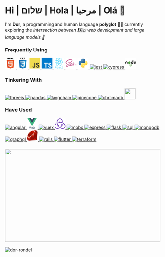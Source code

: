 # Hi | שלום | Hola | مرحبا | Olá 👋

I'm **Dor**, a programming and human language **polyglot** 👨‍💻 currently exploring the *intersection between 3️⃣🇩 web development and large language models 🤖*

<h3 align="left">Frequently Using</h3>  
<a href="https://www.w3.org/html/" target="_blank" rel="noreferrer"> <img src="https://raw.githubusercontent.com/devicons/devicon/master/icons/html5/html5-original-wordmark.svg" alt="html5" width="35" height="35"/> </a>
<a href="https://www.w3schools.com/css/" target="_blank" rel="noreferrer"> <img src="https://raw.githubusercontent.com/devicons/devicon/master/icons/css3/css3-original-wordmark.svg" alt="css3" width="35" height="35"/> 
 <a href="https://developer.mozilla.org/en-US/docs/Web/JavaScript" target="_blank" rel="noreferrer"> <img src="https://raw.githubusercontent.com/devicons/devicon/master/icons/javascript/javascript-original.svg" alt="javascript" width="35" height="35"/> </a> 
 <a href="https://www.typescriptlang.org/" target="_blank" rel="noreferrer"> <img src="https://raw.githubusercontent.com/devicons/devicon/master/icons/typescript/typescript-original.svg" alt="typescript" width="35" height="35"/> </a>
  <a href="https://reactjs.org/" target="_blank" rel="noreferrer"> <img src="https://raw.githubusercontent.com/devicons/devicon/master/icons/react/react-original-wordmark.svg" alt="react" width="35" height="35"/> </a>
<a href="https://sass-lang.com" target="_blank" rel="noreferrer"> <img src="https://raw.githubusercontent.com/devicons/devicon/master/icons/sass/sass-original.svg" alt="sass" width="35" height="35"/> </a> 
 <a href="https://www.python.org" target="_blank" rel="noreferrer"> <img src="https://raw.githubusercontent.com/devicons/devicon/master/icons/python/python-original.svg" alt="python" width="35" height="35"/> </a> 
 <a href="https://jestjs.io" target="_blank" rel="noreferrer"> <img src="https://www.vectorlogo.zone/logos/jestjsio/jestjsio-icon.svg" alt="jest" width="35" height="35"/> </a> 
<a href="https://www.cypress.io" target="_blank" rel="noreferrer"> <img src="https://static-00.iconduck.com/assets.00/cypress-icon-2048x2045-rgul477b.png" alt="cypress" width="35" height="35"/> </a> 
 <a href="https://nodejs.org" target="_blank" rel="noreferrer"> <img src="https://raw.githubusercontent.com/devicons/devicon/master/icons/nodejs/nodejs-original-wordmark.svg" alt="nodejs" width="35" height="35"/> </a> 

<h3 align="left">Tinkering With</h3>  
<a href="https://threejs.org/" target="_blank" rel="noreferrer"> <img src="https://canada1.discourse-cdn.com/flex035/uploads/threejs/optimized/2X/e/e4f86d2200d2d35c30f7b1494e96b9595ebc2751_2_1016x1024.png" alt="threejs" width="35" height="35"/> </a> 
<a href="https://pandas.pydata.org/" target="_blank" rel="noreferrer"> <img src="https://encrypted-tbn0.gstatic.com/images?q=tbn:ANd9GcSHZd37oUzVXPHOsl-Ygg5hzYpZs7Djvk-vSw&s" alt="pandas" width="35" height="35"/> </a> 
<a href="https://www.langchain.com/" target="_blank" rel="noreferrer"> <img src="https://api.nuget.org/v3-flatcontainer/langchain.core/0.16.0/icon" alt="langchain" width="35" height="35"/> </a> 
<a href="https://www.pinecone.io/" target="_blank" rel="noreferrer"> <img src="https://encrypted-tbn0.gstatic.com/images?q=tbn:ANd9GcRqlIvvk6-zkkJxYUoBlm7nilKQ00fh4QSR6nJDPq3AkJnDGTs2J079X0w5UoqmSqwkhXc&usqp=CAU" alt="pinecone" width="35" height="35"/> </a> 
<a href="https://www.trychroma.com/" target="_blank" rel="noreferrer"> <img src="https://www.trychroma.com/_next/static/media/chroma.d840f629.png" alt="chromadb" width="45" height="35"/> </a> 
  <a href="https://nextjs.org/" target="_blank" rel="noreferrer"> <img src="https://www.datocms-assets.com/98835/1684410508-image-7.png" width="35" height="35"/> </a> 


<h3 align="left">Have Used</h3>
<a href="https://angular.dev/"><img src="https://angular.io/assets/images/logos/angular/angular.svg" alt="angular" width="40" height="40"/></a><a href="https://vuejs.org/" target="_blank" rel="noreferrer"> <img src="https://raw.githubusercontent.com/devicons/devicon/master/icons/vuejs/vuejs-original-wordmark.svg" alt="vuejs" width="35" height="35"/> </a>
 <a href="https://vuex.vuejs.org/" target="_blank" rel="noreferrer"> <img src="https://user-images.githubusercontent.com/7110136/29002857-9e802f08-7ab4-11e7-9c31-604b5d0d0c19.png" alt="vuex" width="35" height="35"/> </a>
 <a href="https://redux.js.org" target="_blank" rel="noreferrer"> <img src="https://raw.githubusercontent.com/devicons/devicon/master/icons/redux/redux-original.svg" alt="redux" width="35" height="35"/> </a>
  <a href="https://mobx.js.org/" target="_blank" rel="noreferrer"> <img src="https://static-00.iconduck.com/assets.00/mobx-icon-2048x2048-px9s17yw.png" alt="mobx" width="35" height="35"/> </a> <a href="https://expressjs.com" target="_blank" rel="noreferrer"> <img src="https://w7.pngwing.com/pngs/925/447/png-transparent-express-js-node-js-javascript-mongodb-node-js-text-trademark-logo-thumbnail.png" alt="express" width="35" height="35"/> </a>  
<a href="https://flask.palletsprojects.com/en/stable/" target="_blank" rel="noreferrer"> <img src="https://encrypted-tbn0.gstatic.com/images?q=tbn:ANd9GcTmD38KsMgEwahtWc_Nfs5ZVktP9dBc36MUZA&s" alt="flask" width="35" height="35"/> </a> 
<a href="https://www.mysql.com/" rel="noreferrer"> <img src="https://static-00.iconduck.com/assets.00/sql-database-generic-icon-1521x2048-d0vdpxpg.png" alt="sql" width="35" height="35"/> </a> 
<a href="https://www.mongodb.com/" rel="noreferrer"> <img src="https://img.icons8.com/?size=512&id=74402&format=png" alt="mongodb" width="35" height="35"/> </a> 
<a href="https://graphql.org" target="_blank" rel="noreferrer"> <img src="https://www.vectorlogo.zone/logos/graphql/graphql-icon.svg" alt="graphql" width="35" height="35"/> </a>  <a href="https://www.ruby-lang.org/en/" target="_blank" rel="noreferrer"> <img src="https://raw.githubusercontent.com/devicons/devicon/master/icons/ruby/ruby-original.svg" alt="ruby" width="35" height="35"/> </a> <a href="https://rubyonrails.org/" target="_blank" rel="noreferrer"> <img src="https://upload.wikimedia.org/wikipedia/commons/thumb/6/62/Ruby_On_Rails_Logo.svg/1200px-Ruby_On_Rails_Logo.svg.png" alt="rails" width="50" height="35"/> </a> <a href="https://flutter.dev" target="_blank" rel="noreferrer"> <img src="https://www.vectorlogo.zone/logos/flutterio/flutterio-icon.svg" alt="flutter" width="35" height="35"/> </a>  
<a href="https://www.terraform.io/" target="_blank" rel="noreferrer"> <img src="https://static-00.iconduck.com/assets.00/terraform-icon-1803x2048-hodrzd3t.png" alt="terraform" width="35" height="35"/> </a> 



###
<img src="https://media0.giphy.com/media/v1.Y2lkPTc5MGI3NjExbWt0dWlkeGw2aWZiMWY4NGNpa3A4bGJldGc1MG11cDNzYWpzd3RmbiZlcD12MV9pbnRlcm5hbF9naWZfYnlfaWQmY3Q9Zw/l41lMWt68HTJtPhRe/giphy.gif" width="500" height="300"/>


 <p align="left"> <img src="https://komarev.com/ghpvc/?username=dor-rondel&label=Profile%20views&color=0e75b6&style=flat" alt="dor-rondel" /> </p>  



